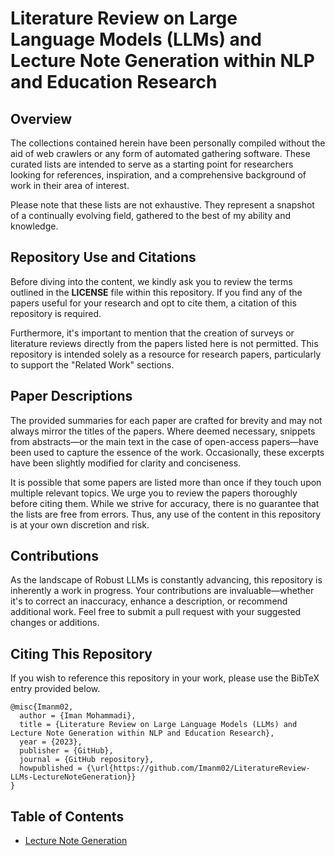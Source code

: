 # Literature Review on Large Language Models (LLMs) and Lecture Note Generation within NLP and Education Research

## Overview

The collections contained herein have been personally compiled without the aid of web crawlers or any form of automated gathering software. These curated lists are intended to serve as a starting point for researchers looking for references, inspiration, and a comprehensive background of work in their area of interest.

Please note that these lists are not exhaustive. They represent a snapshot of a continually evolving field, gathered to the best of my ability and knowledge.

## Repository Use and Citations

Before diving into the content, we kindly ask you to review the terms outlined in the **LICENSE** file within this repository. If you find any of the papers useful for your research and opt to cite them, a citation of this repository is required. 

Furthermore, it's important to mention that the creation of surveys or literature reviews directly from the papers listed here is not permitted. This repository is intended solely as a resource for research papers, particularly to support the "Related Work" sections.

## Paper Descriptions

The provided summaries for each paper are crafted for brevity and may not always mirror the titles of the papers. Where deemed necessary, snippets from abstracts—or the main text in the case of open-access papers—have been used to capture the essence of the work. Occasionally, these excerpts have been slightly modified for clarity and conciseness.

It is possible that some papers are listed more than once if they touch upon multiple relevant topics. We urge you to review the papers thoroughly before citing them. While we strive for accuracy, there is no guarantee that the lists are free from errors. Thus, any use of the content in this repository is at your own discretion and risk.

## Contributions

As the landscape of Robust LLMs is constantly advancing, this repository is inherently a work in progress. Your contributions are invaluable—whether it's to correct an inaccuracy, enhance a description, or recommend additional work. Feel free to submit a pull request with your suggested changes or additions.

## Citing This Repository

If you wish to reference this repository in your work, please use the BibTeX entry provided below.

```
@misc{Imanm02,
  author = {Iman Mohammadi},
  title = {Literature Review on Large Language Models (LLMs) and Lecture Note Generation within NLP and Education Research},
  year = {2023},
  publisher = {GitHub},
  journal = {GitHub repository},
  howpublished = {\url{https://github.com/Imanm02/LiteratureReview-LLMs-LectureNoteGeneration}}
}
```

## Table of Contents

- [Lecture Note Generation](https://github.com/Imanm02/LiteratureReview-LLMs-LectureNoteGeneration/blob/main/literature-review.md)
